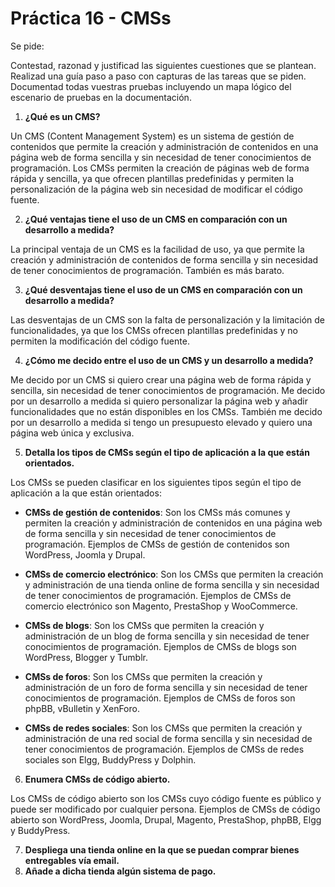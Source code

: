 # Práctica 16 - CMSs

Se pide:

Contestad, razonad y justificad las siguientes cuestiones que se plantean.
Realizad una guía paso a paso con capturas de las tareas que se piden.
Documentad todas vuestras pruebas incluyendo un mapa lógico del escenario de pruebas en la documentación.

1. **¿Qué es un CMS?**

Un CMS (Content Management System) es un sistema de gestión de contenidos que permite la creación y administración de contenidos en una página web de forma sencilla y sin necesidad de tener conocimientos de programación. Los CMSs permiten la creación de páginas web de forma rápida y sencilla, ya que ofrecen plantillas predefinidas y permiten la personalización de la página web sin necesidad de modificar el código fuente.

2. **¿Qué ventajas tiene el uso de un CMS en comparación con un desarrollo a medida?**

La principal ventaja de un CMS es la facilidad de uso, ya que permite la creación y administración de contenidos de forma sencilla y sin necesidad de tener conocimientos de programación. También es más barato.

3. **¿Qué desventajas tiene el uso de un CMS en comparación con un desarrollo a medida?**

Las desventajas de un CMS son la falta de personalización y la limitación de funcionalidades, ya que los CMSs ofrecen plantillas predefinidas y no permiten la modificación del código fuente.

4. **¿Cómo me decido entre el uso de un CMS y un desarrollo a medida?**

Me decido por un CMS si quiero crear una página web de forma rápida y sencilla, sin necesidad de tener conocimientos de programación. Me decido por un desarrollo a medida si quiero personalizar la página web y añadir funcionalidades que no están disponibles en los CMSs. También me decido por un desarrollo a medida si tengo un presupuesto elevado y quiero una página web única y exclusiva.

5. **Detalla los tipos de CMSs según el tipo de aplicación a la que están orientados.**

Los CMSs se pueden clasificar en los siguientes tipos según el tipo de aplicación a la que están orientados:

- **CMSs de gestión de contenidos**: Son los CMSs más comunes y permiten la creación y administración de contenidos en una página web de forma sencilla y sin necesidad de tener conocimientos de programación. Ejemplos de CMSs de gestión de contenidos son WordPress, Joomla y Drupal.

- **CMSs de comercio electrónico**: Son los CMSs que permiten la creación y administración de una tienda online de forma sencilla y sin necesidad de tener conocimientos de programación. Ejemplos de CMSs de comercio electrónico son Magento, PrestaShop y WooCommerce.

- **CMSs de blogs**: Son los CMSs que permiten la creación y administración de un blog de forma sencilla y sin necesidad de tener conocimientos de programación. Ejemplos de CMSs de blogs son WordPress, Blogger y Tumblr.

- **CMSs de foros**: Son los CMSs que permiten la creación y administración de un foro de forma sencilla y sin necesidad de tener conocimientos de programación. Ejemplos de CMSs de foros son phpBB, vBulletin y XenForo.

- **CMSs de redes sociales**: Son los CMSs que permiten la creación y administración de una red social de forma sencilla y sin necesidad de tener conocimientos de programación. Ejemplos de CMSs de redes sociales son Elgg, BuddyPress y Dolphin.

6. **Enumera CMSs de código abierto.**

Los CMSs de código abierto son los CMSs cuyo código fuente es público y puede ser modificado por cualquier persona. Ejemplos de CMSs de código abierto son WordPress, Joomla, Drupal, Magento, PrestaShop, phpBB, Elgg y BuddyPress.

7. **Despliega una tienda online en la que se puedan comprar bienes entregables vía email.**
8. **Añade a dicha tienda algún sistema de pago.**
